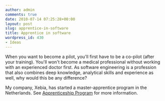 ```yaml
---
author: admin
comments: true
date: 2010-07-14 07:25:28+00:00
layout: post
slug: apprentice-in-software
title: Apprentice in software
wordpress_id: 430
- Ideas
---
```


When you want to become a pilot, you'll first have to be a co-pilot (after your training). You'll won't become a medical professional without working with an experienced doctor first. As software engineering is a profession that also combines deep knowledge, analytical skills and experience as well, why would this be any difference?

My company, Xebia, has started a master-apprentice program in the Netherlands. See [Apprenticeship Program](http://www.xebia.com/apprenticeship) for more information.

